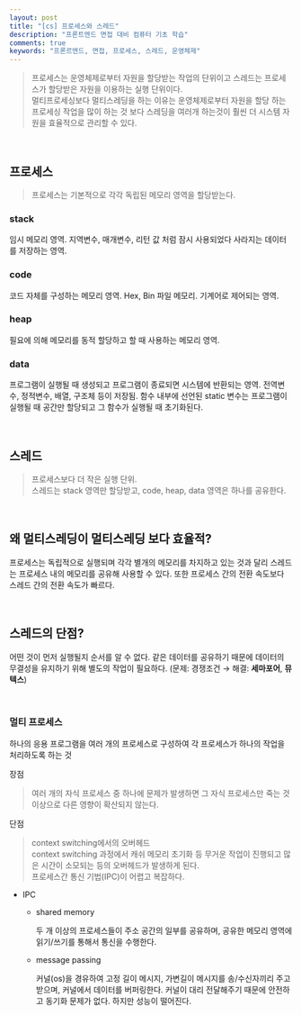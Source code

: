 ```yaml
---
layout: post
title: "[cs] 프로세스와 스레드"
description: "프론트엔드 면접 대비 컴퓨터 기초 학습"
comments: true
keywords: "프론르엔드, 면접, 프로세스, 스레드, 운영체제"
---
```


> 프로세스는 운영체제로부터 자원을 할당받는 작업의 단위이고 스레드는 프로세스가 할당받은 자원을 이용하는 실행 단위이다. <br/>멀티프로세싱보다 멀티스레딩을 하는 이유는 운영체제로부터 자원을 할당 하는 프로세싱 작업을 많이 하는 것 보다 스레딩을 여러개 하는것이 훨씬 더 시스템 자원을 효율적으로 관리할 수 있다.

<br/>

## 프로세스

> 프로세스는 기본적으로 각각 독립된 메모리 영역을 할당받는다.

### stack

임시 메모리 영역. 지역변수, 매개변수, 리턴 값 처럼 잠시 사용되었다 사라지는 데이터를 저장하는 영역.

### code

코드 자체를 구성하는 메모리 영역. Hex, Bin 파일 메모리. 기계어로 제어되는 영역.

### heap

필요에 의해 메모리를 동적 할당하고 할 때 사용하는 메모리 영역.

### data

프로그램이 실행될 때 생성되고 프로그램이 종료되면 시스템에 반환되는 영역. 전역변수, 정적변수, 배열, 구조체 등이 저장됨. 함수 내부에 선언된 static 변수는 프로그램이 실행될 때 공간만 할당되고 그 함수가 실행될 때 초기화된다.

<br/>

## 스레드

> 프로세스보다 더 작은 실행 단위.<br/>
> 스레드는 stack 영역만 할당받고, code, heap, data 영역은 하나를 공유한다.

<br/>

## 왜 멀티스레딩이 멀티스레딩 보다 효율적?

프로세스는 독립적으로 실행되며 각각 별개의 메모리를 차지하고 있는 것과 달리 스레드는 프로세스 내의 메모리를 공유해 사용할 수 있다. 또한 프로세스 간의 전환 속도보다 스레드 간의 전환 속도가 빠르다.

<br/>

## 스레드의 단점?

어떤 것이 먼저 실행될지 순서를 알 수 없다. 같은 데이터를 공유하기 때문에 데이터의 무결성을 유지하기 위해 별도의 작업이 필요하다. (문제: 경쟁조건 → 해결: **세마포어**, **뮤텍스**)

<br/>

### 멀티 프로세스

하나의 응용 프로그램을 여러 개의 프로세스로 구성하여 각 프로세스가 하나의 작업을 처리하도록 하는 것

장점

> 여러 개의 자식 프로세스 중 하나에 문제가 발생하면 그 자식 프로세스만 죽는 것 이상으로 다른 영향이 확산되지 않는다.

단점

> context switching에서의 오버헤드
> <br/>context switching 과정에서 캐쉬 메모리 초기화 등 무거운 작업이 진행되고 많은 시간이 소모되는 등의 오버헤드가 발생하게 된다.
> <br/>프로세스간 통신 기법(IPC)이 어렵고 복잡하다.

- IPC

  - shared memory

    두 개 이상의 프로세스들이 주소 공간의 일부를 공유하며, 공유한 메모리 영역에 읽기/쓰기를 통해서 통신을 수행한다.

  - message passing

    커널(os)을 경유하여 고정 길이 메시지, 가변길이 메시지를 송/수신자끼리 주고 받으며, 커널에서 데이터를 버퍼링한다. 커널이 대리 전달해주기 때문에 안전하고 동기화 문제가 없다. 하지만 성능이 떨어진다.
